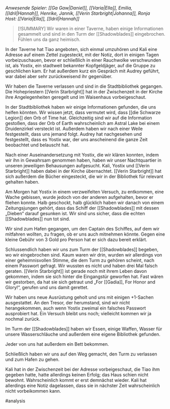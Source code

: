 _Anwesende Spieler: [[Ga Gaw|Daniel]], [[Varia|Ella]], Emilia, [[Idril|Hannah]], Henrike, Jannik, [[Verin Starbright|Johanna]], Ronja  
Host: [[Varia|Ella]], [[Idril|Hannah]]_

>[!SUMMARY]
>Wir waren in einer Taverne, haben einige Informationen gesammelt und sind in den Turm der [[Shadowblades]] eingebrochen. Fühlen uns da ganz heimisch.

In der Taverne hat Tiao angeboten, sich einmal umzuhören und Kali eine Adresse auf einem Zettel zugesteckt, mit der Notiz, dort in einigen Tagen vorbeizuschauen, bevor er schließlich in einer Rauchwolke verschwunden ist, als Yostix, ein stadtweit bekannter Kopfgeldjäger, auf die Gruppe zu geschlichen kam. Er hat außerdem kurz ein Gespräch mit Audrey geführt, war dabei aber sehr zurückweisend ihr gegenüber.

Wir haben die Taverne verlassen und sind in die Stadtbibliothek gegangen. Die Hohepriestern [[Verin Starbright]] hat in der Zwischenzeit in der Kirche ihre Angelegenheiten geregelt und im Waisenhaus vorbeigeschaut.

In der Stadtbibliothek haben wir einige Informationen gefunden, die uns helfen könnten. Wir wissen jetzt, dass vermutet wird, dass [[die Schwarze Legion]] den Orb of Time hat. Gleichzeitig sind wir auf die Information gestoßen, dass der Orb of Earth wahrscheinlich am Astral Lake bei einem Druidenzirkel versteckt ist. Außerdem haben wir nach einer Weile festgestellt, dass uns jemand folgt. Audrey hat nachgesehen und festgestellt, dass es Yostix war, der uns anscheinend die ganze Zeit beobachtet und belauscht hat.

Nach einer Auseinandersetzung mit Yostix, die wir klären konnten, indem wir ihn in Gewahrsam genommen haben, haben wir unser Nachtquartier in unseren jeweiligen Behausungen aufgesucht. Kali, Yostix und [[Verin Starbright]] haben dabei in der Kirche übernachtet. [[Verin Starbright]] hat sich außerdem die Bücher eingesteckt, die wir in der Bibliothek für relevant gehalten haben.

Am Morgen hat Yostix in einem verzweifelten Versuch, zu entkommen, eine Wache gebissen, wurde jedoch von der anderen aufgehalten, bevor er fliehen konnte. Halb geschockt, halb glücklich haben wir danach von einem Zeitungsjungen gehört, dass das Schiff der [[Shadowblades]] mit dessen „Dieben“ darauf gesunken ist. Wir sind uns sicher, dass die echten [[Shadowblades]] nun tot sind.

Wir sind zum Hafen gegangen, um den Captain des Schiffes, auf dem wir mitfahren wollten, zu fragen, ob er uns auch mitnehmen könnte. Gegen eine kleine Gebühr von 3 Gold pro Person hat er sich dazu bereit erklärt.

Schlussendlich haben wir uns zum Turm der [[Shadowblades]] begeben, wo wir eingebrochen sind. Kaum waren wir drin, wurden wir allerdings von einer geheimnisvollen Stimme, die dem Turm zu gehören scheint, nach einem Passwort gefragt. Wir wussten es nicht und haben drei Mal falsch geraten. [[Verin Starbright]] ist gerade noch mit ihrem Leben davon gekommen, indem sie sich hinter die Eingangstür geworfen hat. Fast wären wir gestorben, da hat sie sich getraut und „For [[Gadia]], For Honor and Glory!“, gerufen und uns damit gerettet.

Wir haben uns neue Ausrüstung geholt und uns mit einigen +1-Sachen ausgestattet. An den Tresor, der herumstand, sind wir nicht herangekommen, auch wenn Yostix zweimal ein falsches Passwort ausprobiert hat. Ein Versuch bleibt uns noch; vielleicht kommen wir ja nochmal zurück.

Im Turm der [[Shadowblades]] haben wir Essen, einige Waffen, Wasser für unsere Wasserschläuche und außerdem eine eigene Bibliothek gefunden.

Jeder von uns hat außerdem ein Bett bekommen.

Schließlich haben wir uns auf den Weg gemacht, den Turm zu verlassen und zum Hafen zu gehen.

Kali hat in der Zwischenzeit bei der Adresse vorbeigeschaut, die Tiao ihm gegeben hatte, hatte allerdings keinen Erfolg; das Haus schien nicht bewohnt. Wahrscheinlich kommt er erst demnächst wieder. Kali hat allerdings eine Notiz dagelassen, dass sie in nächster Zeit wahrscheinlich nicht vorbeikommen kann.

#analysis